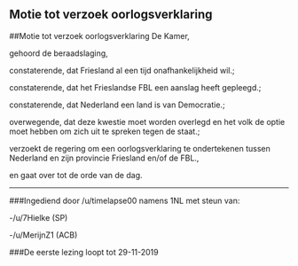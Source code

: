 ## Motie tot verzoek oorlogsverklaring 
 
##Motie tot verzoek oorlogsverklaring
De Kamer,

gehoord de beraadslaging,

constaterende, dat Friesland al een tijd onafhankelijkheid wil.;

constaterende, dat het Frieslandse FBL een aanslag heeft gepleegd.;

constaterende, dat Nederland een land is van Democratie.;

overwegende, dat deze kwestie moet worden overlegd en het volk de optie moet hebben om zich uit te spreken tegen de staat.;

verzoekt de regering om een oorlogsverklaring te ondertekenen tussen Nederland en zijn provincie Friesland en/of de FBL.,

en gaat over tot de orde van de dag.

---

###Ingediend door /u/timelapse00 namens 1NL met steun van:

-/u/7Hielke (SP)

-/u/MerijnZ1 (ACB)

###De eerste lezing loopt tot 29-11-2019